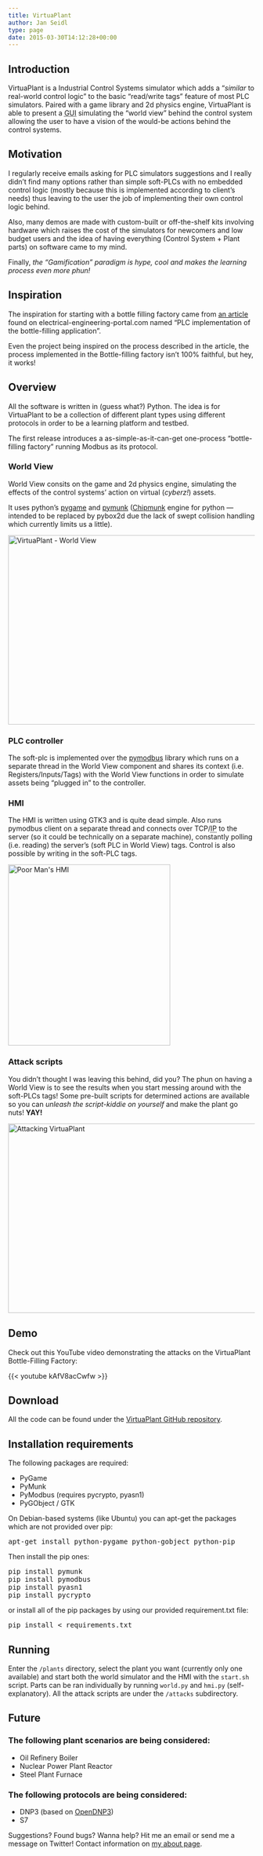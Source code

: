 ```yaml
---
title: VirtuaPlant
author: Jan Seidl
type: page
date: 2015-03-30T14:12:28+00:00
---
```

## Introduction

VirtuaPlant is a Industrial Control Systems simulator which adds a &#8220;_similar_ to real-world control logic&#8221; to the basic &#8220;read/write tags&#8221; feature of most PLC simulators. Paired with a game library and 2d physics engine, VirtuaPlant is able to present a <acronym title="Graphical User Interface">GUI</acronym> simulating the &#8220;world view&#8221; behind the control system allowing the user to have a vision of the would-be actions behind the control systems.

## Motivation

I regularly receive emails asking for PLC simulators suggestions and I really didn&#8217;t find many options rather than simple soft-PLCs with no embedded control logic (mostly because this is implemented according to client&#8217;s needs) thus leaving to the user the job of implementing their own control logic behind.

Also, many demos are made with custom-built or off-the-shelf kits involving hardware which raises the cost of the simulators for newcomers and low budget users and the idea of having everything (Control System + Plant parts) on software came to my mind.

Finally, _the &#8220;Gamification&#8221; paradigm is hype, cool and makes the learning process even more phun!_

## Inspiration

The inspiration for starting with a bottle filling factory came from <a href="http://electrical-engineering-portal.com/plc-implementation-of-the-bottle-filling-application" title="PLC implementation of the bottle-filling application" target="_blank">an article</a> found on electrical-engineering-portal.com named &#8220;PLC implementation of the bottle-filling application&#8221;.

Even the project being inspired on the process described in the article, the process implemented in the Bottle-filling factory isn&#8217;t 100% faithful, but hey, it works!

## Overview

All the software is written in (guess what?) Python. The idea is for VirtuaPlant to be a collection of different plant types using different protocols in order to be a learning platform and testbed.

The first release introduces a as-simple-as-it-can-get one-process &#8220;bottle-filling factory&#8221; running Modbus as its protocol.

### World View

World View consits on the game and 2d physics engine, simulating the effects of the control systems&#8217; action on virtual (_cyberz!_) assets.

It uses python&#8217;s [pygame][1] and [pymunk][2] ([Chipmunk][3] engine for python &#8212; intended to be replaced by pybox2d due the lack of swept collision handling which currently limits us a little).

<img src="https://wroot.org/wp/wp-content/uploads/2015/03/worldview.png" alt="VirtuaPlant - World View" width="602" height="386" class="aligncenter size-full wp-image-52044" srcset="https://wroot.org/wp/wp-content/uploads/2015/03/worldview.png 602w, https://wroot.org/wp/wp-content/uploads/2015/03/worldview-300x192.png 300w" sizes="(max-width: 602px) 100vw, 602px" />

### PLC controller

The soft-plc is implemented over the [pymodbus][4] library which runs on a separate thread in the World View component and shares its context (i.e. Registers/Inputs/Tags) with the World View functions in order to simulate assets being &#8220;plugged in&#8221; to the controller.

### HMI

The HMI is written using GTK3 and is quite dead simple. Also runs pymodbus client on a separate thread and connects over TCP/<acronym title="Internet Protocol">IP</acronym> to the server (so it could be technically on a separate machine), constantly polling (i.e. reading) the server&#8217;s (soft PLC in World View) tags. Control is also possible by writing in the soft-PLC tags.

<img src="https://wroot.org/wp/wp-content/uploads/2015/03/hmi.png" alt="Poor Man&#039;s HMI" width="331" height="369" class="aligncenter size-full wp-image-52040" srcset="https://wroot.org/wp/wp-content/uploads/2015/03/hmi.png 331w, https://wroot.org/wp/wp-content/uploads/2015/03/hmi-269x300.png 269w" sizes="(max-width: 331px) 100vw, 331px" />

### Attack scripts

You didn&#8217;t thought I was leaving this behind, did you? The phun on having a World View is to see the results when you start messing around with the soft-PLCs tags! Some pre-built scripts for determined actions are available so you can _unleash the script-kiddie on yourself_ and make the plant go nuts! **YAY!**

<img src="https://wroot.org/wp/wp-content/uploads/2015/03/spill.png" alt="Attacking VirtuaPlant" width="602" height="386" class="aligncenter size-full wp-image-52046" srcset="https://wroot.org/wp/wp-content/uploads/2015/03/spill.png 602w, https://wroot.org/wp/wp-content/uploads/2015/03/spill-300x192.png 300w" sizes="(max-width: 602px) 100vw, 602px" />

## Demo

Check out this YouTube video demonstrating the attacks on the VirtuaPlant Bottle-Filling Factory:

{{< youtube kAfV8acCwfw >}}

## Download

All the code can be found under the [VirtuaPlant GitHub repository][5].

## Installation requirements

The following packages are required:

  * PyGame
  * PyMunk
  * PyModbus (requires pycrypto, pyasn1)
  * PyGObject / GTK

On Debian-based systems (like Ubuntu) you can apt-get the packages which are not provided over pip:

<pre class="lang:sh decode:true " >apt-get install python-pygame python-gobject python-pip</pre>

Then install the pip ones:

<pre class="lang:sh decode:true " >pip install pymunk
pip install pymodbus
pip install pyasn1
pip install pycrypto
</pre>

or install all of the pip packages by using our provided requirement.txt file:

<pre class="lang:sh decode:true">pip install &lt; requirements.txt</pre>

## Running

Enter the `/plants` directory, select the plant you want (currently only one available) and start both the world simulator and the HMI with the `start.sh` script. Parts can be ran individually by running `world.py` and `hmi.py` (self-explanatory). All the attack scripts are under the `/attacks` subdirectory.

## Future

### The following plant scenarios are being considered:

  * Oil Refinery Boiler
  * Nuclear Power Plant Reactor
  * Steel Plant Furnace

### The following protocols are being considered:

  * DNP3 (based on [OpenDNP3][6])
  * S7

Suggestions? Found bugs? Wanna help? Hit me an email or send me a message on Twitter! Contact information on [my about page][7].

 [1]: http://pygame.org/ "PyGame"
 [2]: http://pymunk.readthedocs.org/en/latest/ "PyMunk Documentation"
 [3]: http://chipmunk-physics.net/ "Chipmunk Physics"
 [4]: http://pymodbus.readthedocs.org "PyModbus Documentation"
 [5]: http://github.com/jseidl/virtuaplant "VirtuaPlant @ GitHub"
 [6]: http://www.automatak.com/opendnp3/ "OpenDNP3"
 [7]: https://wroot.org/about/ "About"
